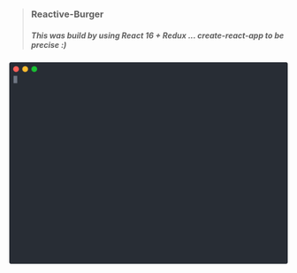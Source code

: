 > ### Reactive-Burger
> ##### This was build by using React 16 + Redux ... create-react-app to be precise :)
<img src="https://github.com/BiggaHD/Reactive-Burger/blob/master/create-react-app.svg">

